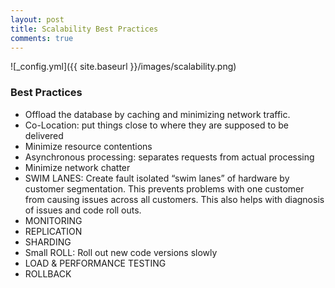 ```yaml
---
layout: post
title: Scalability Best Practices
comments: true
---
```


![_config.yml]({{ site.baseurl }}/images/scalability.png)

### Best Practices

* Offload the database by caching and minimizing network traffic.
* Co-Location: put things close to where they are supposed to be delivered
* Minimize resource contentions
* Asynchronous processing: separates requests from actual processing
* Minimize network chatter
* SWIM LANES: Create fault isolated “swim lanes” of hardware by customer segmentation. This prevents problems with one customer from causing issues across all customers. This also helps with diagnosis of issues and code roll outs.
* MONITORING
* REPLICATION
* SHARDING
* Small ROLL: Roll out new code versions slowly
* LOAD & PERFORMANCE TESTING
* ROLLBACK
